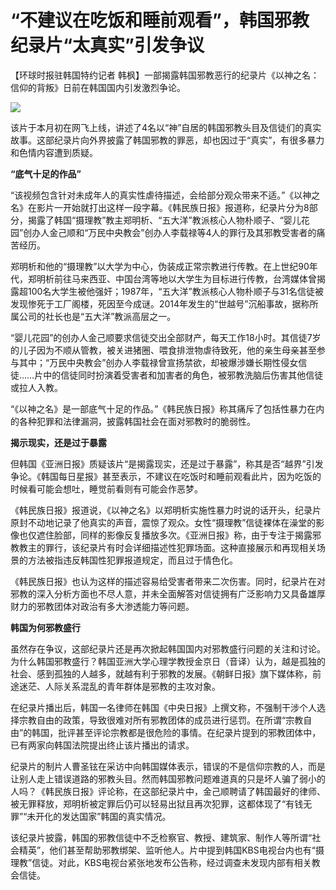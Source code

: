 # “不建议在吃饭和睡前观看”，韩国邪教纪录片“太真实”引发争议

【环球时报驻韩国特约记者 韩枫】一部揭露韩国邪教恶行的纪录片《以神之名：信仰的背叛》日前在韩国国内引发激烈争论。

![](https://inews.gtimg.com/om_bt/O0pTdQTGtrp204HQQtettLw3JL9dm0oGvtDnpT4mf6a_sAA/1000)

该片于本月初在网飞上线，讲述了4名以“神”自居的韩国邪教头目及信徒们的真实故事。这部纪录片向外界披露了韩国邪教的罪恶，却也因过于“真实”，有很多暴力和色情内容遭到质疑。

**“底气十足的作品”**

“该视频包含针对未成年人的真实性虐待描述，会给部分观众带来不适。”《以神之名》在影片一开始就打出这样一段字幕。《韩民族日报》报道称，纪录片分为8部分，揭露了韩国“摄理教”教主郑明析、“五大洋”教派核心人物朴顺子、“婴儿花园”创办人金己顺和“万民中央教会”创办人李载禄等4人的罪行及其邪教受害者的痛苦经历。

郑明析和他的“摄理教”以大学为中心，伪装成正常宗教进行传教。在上世纪90年代，郑明析前往马来西亚、中国台湾等地以大学生为目标进行传教，台湾媒体曾揭露超100名大学生被他强奸；1987年，“五大洋”教派核心人物朴顺子与31名信徒被发现惨死于工厂阁楼，死因至今成谜。2014年发生的“世越号”沉船事故，据称所属公司的社长也是“五大洋”教派高层之一。

“婴儿花园”的创办人金己顺要求信徒交出全部财产，每天工作18小时。其信徒7岁的儿子因为不顺从管教，被关进猪圈、喂食排泄物虐待致死，他的亲生母亲甚至参与其中；“万民中央教会”创办人李载禄曾宣扬禁欲，却被爆涉嫌长期性侵女信徒……片中的信徒同时扮演着受害者和加害者的角色，被邪教洗脑后伤害其他信徒或拉人入教。

“《以神之名》是一部底气十足的作品。”《韩民族日报》称其痛斥了包括性暴力在内的各种犯罪和法律漏洞，披露韩国社会在面对邪教时的脆弱性。

**揭示现实，还是过于暴露**

但韩国《亚洲日报》质疑该片“是揭露现实，还是过于暴露”，称其是否“越界”引发争论。《韩国每日星报》甚至表示，不建议在吃饭时和睡前观看此片，因为吃饭的时候看可能会想吐，睡觉前看则有可能会作恶梦。

《韩民族日报》报道说，《以神之名》以郑明析实施性暴力时说的话开头，纪录片原封不动地记录了他真实的声音，震惊了观众。女性“摄理教”信徒裸体在澡堂的影像也仅遮住脸部，同样的影像反复播放多次。《亚洲日报》称，由于专注于揭露邪教教主的罪行，该纪录片有时会详细描述性犯罪场面。这种直接展示和再现相关场景的方法被指违反韩国性犯罪报道规定，而且过于情色化。

《韩民族日报》也认为这样的描述容易给受害者带来二次伤害。同时，纪录片在对邪教的深入分析方面也不尽人意，并未全面解答对信徒拥有广泛影响力又具备雄厚财力的邪教团体对政治有多大渗透能力等问题。

**韩国为何邪教盛行**

虽然存在争议，这部纪录片还是再次掀起韩国国内对邪教盛行问题的关注和讨论。为什么韩国邪教盛行？韩国亚洲大学心理学教授金京日（音译）认为，越是孤独的社会、感到孤独的人越多，就越有利于邪教的发展。《朝鲜日报》旗下媒体称，前途迷茫、人际关系混乱的青年群体是邪教的主攻对象。

在纪录片播出后，韩国一名律师在韩国《中央日报》上撰文称，不强制干涉个人选择宗教自由的政策，导致很难对所有邪教团体的成员进行惩罚。在所谓“宗教自由”的韩国，批评甚至评论宗教都是很危险的事情。在纪录片提到的邪教团体中，已有两家向韩国法院提出终止该片播出的请求。

纪录片的制片人曹圣铉在采访中向韩国媒体表示，错误的不是信仰宗教的人，而是让别人走上错误道路的邪教头目。然而韩国邪教问题难道真的只是坏人骗了弱小的人吗？《韩民族日报》评论称，在这部纪录片中，金己顺聘请了韩国最好的律师、被无罪释放，郑明析被定罪后仍可以轻易出狱且再次犯罪，这都体现了“有钱无罪”“未开化的发达国家”韩国的真实情况。

该纪录片披露，韩国的邪教信徒中不乏检察官、教授、建筑家、制作人等所谓“社会精英”，他们甚至帮助邪教绑架、监听他人。片中提到韩国KBS电视台内也有“摄理教”信徒。对此，KBS电视台紧张地发布公告称，经过调查未发现内部有相关教会信徒。

